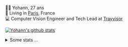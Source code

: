 <p>
  👨🏻 <bold>Yohann</bold>, 27 ans<br/>
  💼 Living in <a href="https://www.google.com/maps?q=paris">Paris</a>, France<br/>
  💻 Computer Vision Engineer and Tech Lead at <a href="https://trayvisor.com/">Trayvisor</a><br/>
</p>

<a href="https://github.com/anuraghazra/github-readme-stats"><img align="center" src="https://github-readme-stats-go94hl40s-yohann84l.vercel.app//api?username=yohann84L&show_icons=true&include_all_commits=true" alt="Yohann's github stats" /> </a>


<details>
  <summary>Some stats ...</summary><br/>
  

<!--START_SECTION:waka-->
![Code Time](http://img.shields.io/badge/Code%20Time-256%20hrs%206%20mins-blue)

![Profile Views](http://img.shields.io/badge/Profile%20Views-0-blue)

**🐱 My GitHub Data** 

> 🏆 1,467 Contributions in the Year 2022
 > 
> 📦 440.5 kB Used in GitHub's Storage 
 > 
> 🚫 Not Opted to Hire
 > 
> 📜 24 Public Repositories 
 > 
> 🔑 21 Private Repositories  
 > 
**I'm an Early 🐤** 

```text
🌞 Morning    311 commits    ████████░░░░░░░░░░░░░░░░░   31.86% 
🌆 Daytime    543 commits    ██████████████░░░░░░░░░░░   55.64% 
🌃 Evening    119 commits    ███░░░░░░░░░░░░░░░░░░░░░░   12.19% 
🌙 Night      3 commits      ░░░░░░░░░░░░░░░░░░░░░░░░░   0.31%

```
📅 **I'm Most Productive on Friday** 

```text
Monday       189 commits    ████░░░░░░░░░░░░░░░░░░░░░   19.36% 
Tuesday      179 commits    ████░░░░░░░░░░░░░░░░░░░░░   18.34% 
Wednesday    181 commits    ████░░░░░░░░░░░░░░░░░░░░░   18.55% 
Thursday     195 commits    █████░░░░░░░░░░░░░░░░░░░░   19.98% 
Friday       212 commits    █████░░░░░░░░░░░░░░░░░░░░   21.72% 
Saturday     13 commits     ░░░░░░░░░░░░░░░░░░░░░░░░░   1.33% 
Sunday       7 commits      ░░░░░░░░░░░░░░░░░░░░░░░░░   0.72%

```


📊 **This Week I Spent My Time On** 

```text
⌚︎ Time Zone: Europe/Paris

💬 Programming Languages: 
Python                   9 hrs 22 mins       ████████████░░░░░░░░░░░░░   49.19% 
JavaScript               4 hrs 7 mins        █████░░░░░░░░░░░░░░░░░░░░   21.69% 
Jupyter                  2 hrs 15 mins       ███░░░░░░░░░░░░░░░░░░░░░░   11.89% 
YAML                     59 mins             █░░░░░░░░░░░░░░░░░░░░░░░░   5.16% 
Docker                   43 mins             █░░░░░░░░░░░░░░░░░░░░░░░░   3.79%

🔥 Editors: 
PyCharm                  14 hrs 52 mins      ███████████████████░░░░░░   78.07% 
WebStorm                 4 hrs 10 mins       █████░░░░░░░░░░░░░░░░░░░░   21.93%

💻 Operating System: 
Mac                      19 hrs 3 mins       █████████████████████████   100.0%

```

**I Mostly Code in Python** 

```text
Python                   18 repos            ██████████████░░░░░░░░░░░   56.25% 
Java                     6 repos             ████░░░░░░░░░░░░░░░░░░░░░   18.75% 
JavaScript               2 repos             █░░░░░░░░░░░░░░░░░░░░░░░░   6.25% 
R                        2 repos             █░░░░░░░░░░░░░░░░░░░░░░░░   6.25% 
HTML                     1 repo              ░░░░░░░░░░░░░░░░░░░░░░░░░   3.12%

```



 Last Updated on 26/11/2022 01:46:17 UTC
<!--END_SECTION:waka-->
